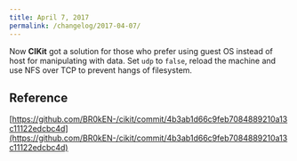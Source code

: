 ```yaml
---
title: April 7, 2017
permalink: /changelog/2017-04-07/
---
```


Now **CIKit** got a solution for those who prefer using guest OS instead of host for manipulating with data. Set `udp` to `false`, reload the machine and use NFS over TCP to prevent hangs of filesystem.

## Reference

[https://github.com/BR0kEN-/cikit/commit/4b3ab1d66c9feb7084889210a13c11122edcbc4d](https://github.com/BR0kEN-/cikit/commit/4b3ab1d66c9feb7084889210a13c11122edcbc4d)
